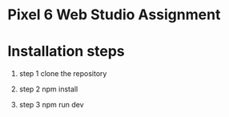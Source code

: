 # Pixel 6 Web Studio Assignment 
# Installation steps 

1. step 1
clone the repository 

2. step 2
npm install 

3. step 3
npm run dev
